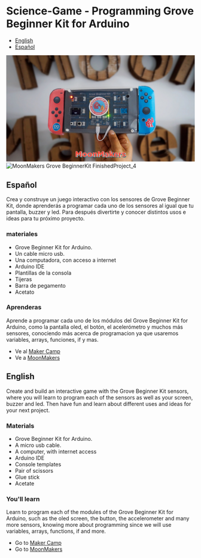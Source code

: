 # Science-Game - Programming Grove Beginner Kit for Arduino

* [English](#English)
* [Español](#Español)

![MoonMakers Grove BeginnerKit Featured](./img/MoonMakers_Grove_BeginnerKit_Featured.jpg)
![MoonMakers Grove BeginnerKit FinishedProject_4](./img/MoonMakers_Grove_BeginnerKit_FinishedProject_4.gif)

## Español

Crea y construye un juego interactivo con los sensores de Grove Beginner Kit, donde aprenderás a programar cada uno de los sensores al igual que tu pantalla, buzzer y led. Para después divertirte y conocer distintos usos e ideas para tu próximo proyecto.

### materiales
* Grove Beginner Kit for Arduino.
* Un cable micro usb.
* Una computadora, con acceso a internet
* Arduino IDE
* Plantillas de la consola
* Tijeras
* Barra de pegamento
* Acetato


### Aprenderas

Aprende a programar cada uno de los módulos del Grove Beginner Kit for Arduino, como la pantalla oled, el botón, el acelerómetro y muchos más sensores, conociendo más acerca de programacion ya que usaremos variables, arrays, funciones, if y mas.

* Ve al [Maker Camp](https://makercamp.com/)
* Ve a [MoonMakers](https://www.youtube.com/c/MoonMakers)

## English

Create and build an interactive game with the Grove Beginner Kit sensors, where you will learn to program each of the sensors as well as your screen, buzzer and led. Then have fun and learn about different uses and ideas for your next project.


### Materials

* Grove Beginner Kit for Arduino.
* A micro usb cable.
* A computer, with internet access
* Arduino IDE
* Console templates
* Pair of scissors
* Glue stick
* Acetate

### You'll learn

Learn to program each of the modules of the Grove Beginner Kit for Arduino, such as the oled screen, the button, the accelerometer and many more sensors, knowing more about programming since we will use variables, arrays, functions, if and more.


* Go to [Maker Camp](https://makercamp.com/)
* Go to [MoonMakers](https://www.youtube.com/c/MoonMakers)